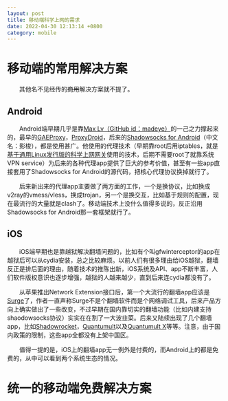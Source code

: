 ```yaml
---
layout: post
title: 移动端科学上网的需求
date: 2022-04-30 12:13:14 +0800
category: mobile
---
```

# 移动端的常用解决方案

&emsp;&emsp;其他名不见经传的~~商用~~解决方案就不提了。

## Android

&emsp;&emsp;Android端早期几乎是靠[Max Lv（GitHub id：madeye）](https://github.com/madeye)的一己之力撑起来的，最早的[GAEProxy](https://github.com/madeye/gaeproxy)，[ProxyDroid](https://github.com/madeye/proxydroid)，后来的[Shadowsocks for Android](https://github.com/shadowsocks/shadowsocks-android)（中文名：影梭），都是使用甚广。他使用的代理技术（早期靠root后用iptables，就是[基于通用Linux发行版的科学上网网关](/gateway/2022/04/27/common-linux-distribution-based-gateway)使用的技术，后期不需要root了就靠系统VPN service）为后来的各种代理app提供了巨大的参考价值，甚至有一些app直接套用了Shadowsocks for Android的源代码，把核心代理协议换掉就行了。

&emsp;&emsp;后来新出来的代理app主要做了两方面的工作，一个是换协议，比如换成v2ray的vmess/vless，换成trojan，另一个是换交互，比如基于规则的配置，现在最流行的大量就是clash了。移动端技术上没什么值得多说的，反正沿用Shadowsocks for Android那一套框架就行了。

## iOS

&emsp;&emsp;iOS端早期也是靠越狱解决翻墙问题的，比如有个叫gfwinterceptor的app在越狱后可以从cydia安装，总之比较麻烦。以前人们有很多理由给iOS越狱，翻墙反正是排后面的理由，随着技术的推陈出新，iOS系统及API、app不断丰富，人们软件版权意识也逐步增强，越狱的人越来越少，直到后来连cydia都没有了。

&emsp;&emsp;从苹果推出Network Extension接口后，第一个大流行的翻墙app应该是[Surge](https://nssurge.com/)了，作者一直声称Surge不是个翻墙软件而是个网络调试工具，后来产品方向上确实做出了一些改变，不过早期在国内靠切实的翻墙功能（比如内建支持shaodowsocks协议）实实在在割了一大波韭菜。后来又陆续出现了几个翻墙app，比如[Shadowrocket](https://apps.apple.com/us/app/shadowrocket/id932747118)，[Quantumult](https://apps.apple.com/us/app/quantumult/id1252015438)以及[Quantumult  X](https://apps.apple.com/us/app/quantumult-x/id1443988620)等等。注意，由于国内政策的限制，这些app全都没有上架中国区。

&emsp;&emsp;值得一提的是，iOS上的翻墙app无一例外是付费的，而Android上的都是免费的，从中可以看到两个系统生态的情况。

# 统一的移动端免费解决方案

